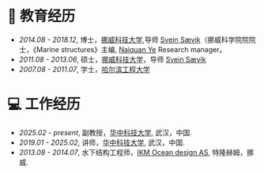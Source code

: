 # 📖 教育经历
- *2014.08 - 2018.12*, 博士，[挪威科技大学](https://www.ntnu.edu),导师 [Svein Sævik](https://www.ntnu.edu/employees/svein.savik)（挪威科学院院院士，《Marine structures》主编, [Naiquan Ye](https://www.sintef.no/en/all-employees/employee/naiquan.ye/) Research manager。
- *2011.08 - 2013.06*, 硕士，[挪威科技大学](https://www.ntnu.edu)，导师 [Svein Sævik](https://www.ntnu.edu/employees/svein.savik)
- *2007.08 - 2011.07*, 学士，[哈尔滨工程大学](http://www.hrbeu.edu.cn)

# 💻 工作经历
- *2025.02 - present*, 副教授，[华中科技大学](https://hust.edu.cn/), 武汉，中国.
- *2019.01 - 2025.02*, 讲师，[华中科技大学](https://hust.edu.cn/), 武汉，中国.
- *2013.08 - 2014.07*, 水下结构工程师，[IKM Ocean design AS](https://www.ikm.com/ikm-ocean-design/), 特隆赫姆，挪威.
